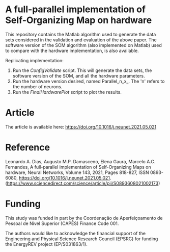 # A full-parallel implementation of Self-Organizing Map on hardware

This repository contains the Matlab algorithm used to generate the data sets considered in the validation and evaluation of the above paper. The software version of the SOM algorithm (also implemented on Matlab) used to compare with the hardware implementation, is also available.

Replicating implementation:
1. Run the _ConfigValidate_ script. This will generate the data sets, the software version of the SOM, and all the hardware parameters.
2. Run the hardware version desired, named Parallel_n_x_. The 'n' refers to the number of neurons.
3. Run the _FinalHardwarePlot_ script to plot the results. 

# Article
The article is available here: https://doi.org/10.1016/j.neunet.2021.05.021

# Reference

Leonardo A. Dias, Augusto M.P. Damasceno, Elena Gaura, Marcelo A.C. Fernandes,
A full-parallel implementation of Self-Organizing Maps on hardware,
Neural Networks,
Volume 143,
2021,
Pages 818-827,
ISSN 0893-6080,
https://doi.org/10.1016/j.neunet.2021.05.021.
(https://www.sciencedirect.com/science/article/pii/S0893608021002173)

# Funding

This study was funded in part by the Coordenação de Aperfeiçoamento de Pessoal de Nível Superior (CAPES) Finance Code 001.

The authors would like to acknowledge the financial support of the Engineering and Physical Science Research Council (EPSRC) for funding the EnergyREV project (EP/S031863/1).

